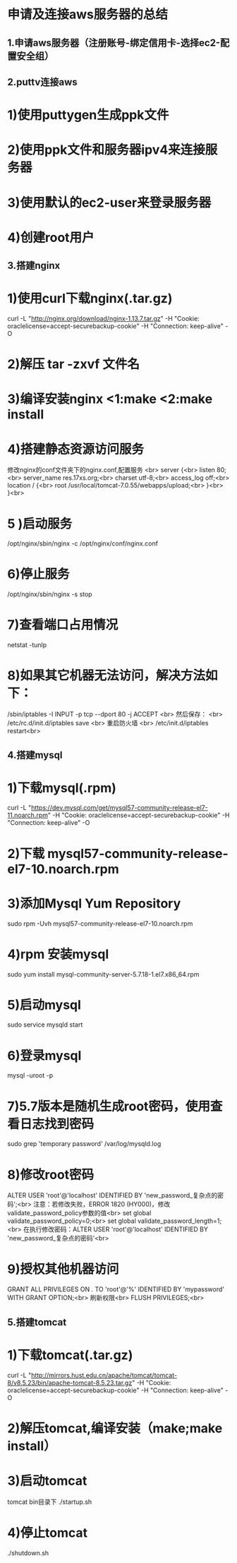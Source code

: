 申请及连接aws服务器的总结
=
1.申请aws服务器（注册账号-绑定信用卡-选择ec2-配置安全组）
-
2.puttv连接aws
-
# 1)使用puttygen生成ppk文件
# 2)使用ppk文件和服务器ipv4来连接服务器
# 3)使用默认的ec2-user来登录服务器
# 4)创建root用户

3.搭建nginx
-
# 1)使用curl下载nginx(.tar.gz)
curl -L "http://nginx.org/download/nginx-1.13.7.tar.gz" -H "Cookie: oraclelicense=accept-securebackup-cookie"  -H "Connection: keep-alive" -O 
# 2)解压 tar -zxvf 文件名
# 3)编译安装nginx <1:make  <2:make install
# 4)搭建静态资源访问服务
修改nginx的conf文件夹下的nginx.conf,配置服务 \<br>
server {\<br>
        listen     80;\<br>
        server_name    res.17xs.org;\<br>
        charset utf-8;\<br>
        access_log off;\<br>
        location / {\<br>
        	root  /usr/local/tomcat-7.0.55/webapps/upload;\<br>
        }\<br>
    }\<br>
# 5 )启动服务 
/opt/nginx/sbin/nginx  -c /opt/nginx/conf/nginx.conf 
# 6)停止服务 
/opt/nginx/sbin/nginx -s stop 
# 7)查看端口占用情况 
netstat -tunlp 
# 8)如果其它机器无法访问，解决方法如下： 
/sbin/iptables -I INPUT -p tcp --dport 80 -j ACCEPT \<br>
然后保存： \<br>
/etc/rc.d/init.d/iptables save \<br>
重启防火墙 \<br>
/etc/init.d/iptables restart\<br>
    
4.搭建mysql
-
# 1)下载mysql(.rpm)
curl -L "https://dev.mysql.com/get/mysql57-community-release-el7-11.noarch.rpm" -H "Cookie: oraclelicense=accept-securebackup-cookie"  -H "Connection: keep-alive" -O
# 2)下载 mysql57-community-release-el7-10.noarch.rpm
# 3)添加Mysql Yum Repository
sudo rpm -Uvh mysql57-community-release-el7-10.noarch.rpm
# 4)rpm 安装mysql
sudo yum install mysql-community-server-5.7.18-1.el7.x86_64.rpm
# 5)启动mysql
sudo service mysqld start
# 6)登录mysql
mysql -uroot -p
# 7)5.7版本是随机生成root密码，使用查看日志找到密码
sudo grep 'temporary password' /var/log/mysqld.log 
# 8)修改root密码
ALTER USER 'root'@'localhost' IDENTIFIED BY 'new_password_复杂点的密码';\<br>
注意：若修改失败，ERROR 1820 (HY000)，修改validate_password_policy参数的值\<br>
set global validate_password_policy=0;\<br>
set global validate_password_length=1;\<br>
在执行修改密码：ALTER USER 'root'@'localhost' IDENTIFIED BY 'new_password_复杂点的密码'\<br>
# 9)授权其他机器访问
GRANT ALL PRIVILEGES ON *.* TO 'root'@'%' IDENTIFIED BY 'mypassword' WITH GRANT OPTION;\<br>
刷新权限\<br>
FLUSH  PRIVILEGES;\<br>

5.搭建tomcat
-
# 1)下载tomcat(.tar.gz)
curl -L "http://mirrors.hust.edu.cn/apache/tomcat/tomcat-8/v8.5.23/bin/apache-tomcat-8.5.23.tar.gz" -H "Cookie: oraclelicense=accept-securebackup-cookie"  -H "Connection: keep-alive" -O
# 2)解压tomcat,编译安装（make;make install）
# 3)启动tomcat
tomcat bin目录下 ./startup.sh
# 4)停止tomcat
./shutdown.sh
